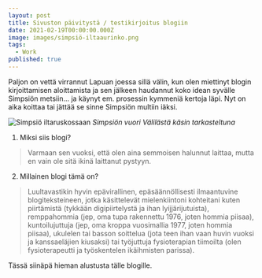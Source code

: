 ```yaml
---
layout: post
title: Sivuston päivitystä / testikirjoitus blogiin
date: 2021-02-19T00:00:00.000Z
image: images/simpsiö-iltaaurinko.png
tags:
  - Work
published: true
---
```

Paljon on vettä virrannut Lapuan joessa sillä välin, kun olen miettinyt blogin kirjoittamisen aloittamista ja sen jälkeen haudannut koko idean syvälle Simpsiön metsiin... ja käynyt em. prosessin kymmeniä kertoja läpi. Nyt on aika koittaa tai jättää se sinne Simpsiön multiin iäksi.

![Simpsiö iltaruskossaan]({{site.baseurl}}/images/images/vesa-laituri.png)
*Simpsiön vuori Välilästä käsin tarkasteltuna*

1. Miksi siis blogi?
> Varmaan sen vuoksi, että olen aina semmoisen halunnut laittaa, mutta en vain ole sitä ikinä laittanut pystyyn.
2. Millainen blogi tämä on?
> Luultavastikin hyvin epävirallinen, epäsäännöllisesti ilmaantuvine blogiteksteineen, jotka käsittelevät   mielenkiintoni kohteitani kuten piirtämistä (tykkään digipiirtelystä ja ihan lyijjärijutuista), remppahommia (jep, oma tupa rakennettu 1976, joten hommia piisaa), kuntoilujuttuja (jep, oma kroppa vuosimallia 1977, joten hommia piisaa), ukulelen tai basson soittelua (jota teen ihan vaan huvin vuoksi ja kanssaeläjien kiusaksi) tai työjuttuja fysioterapian tiimoilta (olen fysioterapeutti ja työskentelen ikäihmisten parissa).

Tässä siinäpä hieman alustusta tälle blogille. 

